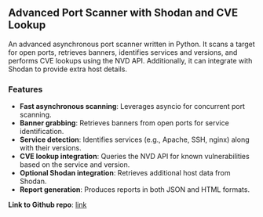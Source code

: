 ## Advanced Port Scanner with Shodan and CVE Lookup
An advanced asynchronous port scanner written in Python. It scans a target for open ports, retrieves banners, identifies services and versions, and performs CVE lookups using the NVD API. Additionally, it can integrate with Shodan to provide extra host details.

### Features
- **Fast asynchronous scanning**: Leverages asyncio for concurrent port scanning.
- **Banner grabbing**: Retrieves banners from open ports for service identification.
- **Service detection**: Identifies services (e.g., Apache, SSH, nginx) along with their versions.
- **CVE lookup integration**: Queries the NVD API for known vulnerabilities based on the service and version.
- **Optional Shodan integration**: Retrieves additional host data from Shodan.
- **Report generation**: Produces reports in both JSON and HTML formats.

**Link to Github repo**: [link](https://github.com/chrispl89/port_scanner/)

